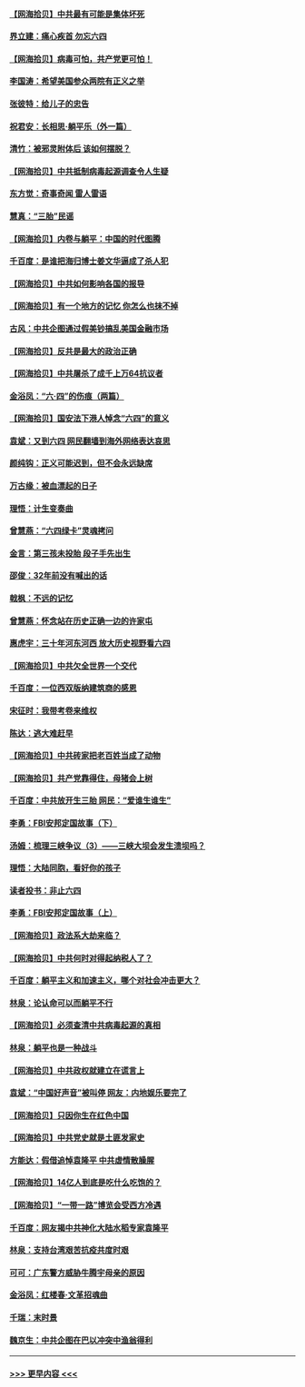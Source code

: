 #### [【网海拾贝】中共最有可能是集体坏死](../pages/nsc993/n13023101.md?t=06160502) 
#### [界立建：痛心疾首 勿忘六四](../pages/nsc993/n13022339.md?t=06160502) 
#### [【网海拾贝】病毒可怕，共产党更可怕！](../pages/nsc993/n13020728.md?t=06160502) 
#### [李国涛：希望美国参众两院有正义之举](../pages/nsc993/n13020674.md?t=06160502) 
#### [张彼特：给儿子的忠告](../pages/nsc993/n13018934.md?t=06160502) 
#### [祝君安：长相思‧躺平乐（外一篇）](../pages/nsc993/n13018923.md?t=06160502) 
#### [清竹：被邪灵附体后 该如何摆脱？](../pages/nsc993/n13018877.md?t=06160502) 
#### [【网海拾贝】中共抵制病毒起源调查令人生疑](../pages/nsc993/n13017785.md?t=06160502) 
#### [东方觉：奇事奇闻 雷人雷语](../pages/nsc993/n13017577.md?t=06160502) 
#### [慧真：“三胎”民谣](../pages/nsc993/n13017394.md?t=06160502) 
#### [【网海拾贝】内卷与躺平：中国的时代图腾](../pages/nsc993/n13016128.md?t=06160502) 
#### [千百度：是谁把海归博士姜文华逼成了杀人犯](../pages/nsc993/n13015218.md?t=06160502) 
#### [【网海拾贝】中共如何影响各国的报导](../pages/nsc993/n13012599.md?t=06160502) 
#### [【网海拾贝】有一个地方的记忆 你怎么也抹不掉](../pages/nsc993/n13009802.md?t=06160502) 
#### [古风：中共企图通过假美钞搞乱美国金融市场](../pages/nsc993/n13009626.md?t=06160502) 
#### [【网海拾贝】反共是最大的政治正确](../pages/nsc993/n13007051.md?t=06160502) 
#### [【网海拾贝】中共屠杀了成千上万64抗议者](../pages/nsc993/n13002713.md?t=06160502) 
#### [金浴凤：“六·四”的伤痕（两篇）](../pages/nsc993/n13001719.md?t=06160502) 
#### [【网海拾贝】国安法下港人悼念“六四”的意义](../pages/nsc993/n13001039.md?t=06160502) 
#### [袁斌：又到六四 网民翻墙到海外网络表达哀思](../pages/nsc993/n13000995.md?t=06160502) 
#### [颜纯钩：正义可能迟到，但不会永远缺席](../pages/nsc993/n13000920.md?t=06160502) 
#### [万古缘：被血漂起的日子](../pages/nsc993/n13000914.md?t=06160502) 
#### [理悟：计生变奏曲](../pages/nsc993/n13000414.md?t=06160502) 
#### [曾慧燕：“六四绿卡”灵魂拷问](../pages/nsc993/n13000277.md?t=06160502) 
#### [金言：第三孩未投胎 段子手先出生](../pages/nsc993/n13000215.md?t=06160502) 
#### [邵俊：32年前没有喊出的话](../pages/nsc993/n13000181.md?t=06160502) 
#### [戟枫：不远的记忆](../pages/nsc993/n13000121.md?t=06160502) 
#### [曾慧燕：怀念站在历史正确一边的许家屯](../pages/nsc993/n13000073.md?t=06160502) 
#### [惠虎宇：三十年河东河西 放大历史视野看六四](../pages/nsc993/n13000018.md?t=06160502) 
#### [【网海拾贝】中共欠全世界一个交代](../pages/nsc993/n12998706.md?t=06160502) 
#### [千百度：一位西双版纳建筑商的感恩](../pages/nsc993/n12998487.md?t=06160502) 
#### [宋征时：我带考卷来维权](../pages/nsc993/n12994088.md?t=06160502) 
#### [陈达：逃大难赶早](../pages/nsc993/n12993569.md?t=06160502) 
#### [【网海拾贝】中共砖家把老百姓当成了动物](../pages/nsc993/n12993483.md?t=06160502) 
#### [【网海拾贝】共产党靠得住，母猪会上树](../pages/nsc993/n12990730.md?t=06160502) 
#### [千百度：中共放开生三胎 网民：“爱谁生谁生”](../pages/nsc993/n12990644.md?t=06160502) 
#### [李勇：FBI安邦定国故事（下）](../pages/nsc993/n12987854.md?t=06160502) 
#### [汤姆：梳理三峡争议（3）——三峡大坝会发生溃坝吗？](../pages/nsc993/n12989806.md?t=06160502) 
#### [理悟：大陆同胞，看好你的孩子](../pages/nsc993/n12989778.md?t=06160502) 
#### [读者投书：非止六四](../pages/nsc993/n12989673.md?t=06160502) 
#### [李勇：FBI安邦定国故事（上）](../pages/nsc993/n12987749.md?t=06160502) 
#### [【网海拾贝】政法系大劫来临？](../pages/nsc993/n12987596.md?t=06160502) 
#### [【网海拾贝】中共何时对得起纳税人了？](../pages/nsc993/n12985578.md?t=06160502) 
#### [千百度：躺平主义和加速主义，哪个对社会冲击更大？](../pages/nsc993/n12985512.md?t=06160502) 
#### [林泉：论认命可以而躺平不行](../pages/nsc993/n12985505.md?t=06160502) 
#### [【网海拾贝】必须查清中共病毒起源的真相](../pages/nsc993/n12984276.md?t=06160502) 
#### [林泉：躺平也是一种战斗](../pages/nsc993/n12984194.md?t=06160502) 
#### [【网海拾贝】中共政权就建立在谎言上](../pages/nsc993/n12981880.md?t=06160502) 
#### [袁斌：“中国好声音”被叫停 网友：内地娱乐要完了](../pages/nsc993/n12981826.md?t=06160502) 
#### [【网海拾贝】只因你生在红色中国](../pages/nsc993/n12979096.md?t=06160502) 
#### [【网海拾贝】中共党史就是土匪发家史](../pages/nsc993/n12976478.md?t=06160502) 
#### [方能达：假借追悼袁隆平 中共虚情散臊腥](../pages/nsc993/n12976396.md?t=06160502) 
#### [【网海拾贝】14亿人到底是吃什么吃饱的？](../pages/nsc993/n12974125.md?t=06160502) 
#### [【网海拾贝】“一带一路”博览会受西方冷遇](../pages/nsc993/n12971787.md?t=06160502) 
#### [千百度：网友揭中共神化大陆水稻专家袁隆平](../pages/nsc993/n12971733.md?t=06160502) 
#### [林泉：支持台湾艰苦抗疫共度时艰](../pages/nsc993/n12971350.md?t=06160502) 
#### [可可：广东警方威胁牛腾宇母亲的原因](../pages/nsc993/n12971100.md?t=06160502) 
#### [金浴凤：红楼春·文革招魂曲](../pages/nsc993/n12970354.md?t=06160502) 
#### [千瑞：末时景](../pages/nsc993/n12970337.md?t=06160502) 
#### [魏京生：中共企图在巴以冲突中渔翁得利](../pages/nsc993/n12970286.md?t=06160502) 

----
#### [ >>> 更早内容 <<< ](../indexes/nsc993-earlier.md)
